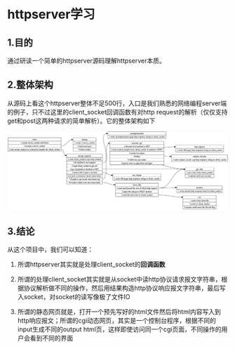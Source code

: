# httpserver学习

## 1.目的

通过研读一个简单的httpserver源码理解httpserver本质。

## 2.整体架构

从源码上看这个httpserver整体不足500行，入口是我们熟悉的网络编程server端的例子，只不过这里的client_socket回调函数有对http request的解析（仅仅支持get和post这两种请求的简单解析）。它的整体架构如下

![](./struct.png)

## 3.结论

从这个项目中，我们可以知道：

1. 所谓httpserver其实就是处理client_socket的**回调函数**

2. 所谓的处理client_socket其实就是从socket中读http协议请求报文字符串，根据协议解析做不同的操作，然后用结果构造http协议响应报文字符串，最后写入socket，对socket的读写像极了文件IO

3. 所谓的静态网页就是，打开一个预先写好的html文件然后将html内容写入到http响应报文；所谓的cgi动态网页，其实是一个控制台程序，根据不同的input生成不同的output html页，这样即使访问同一个cgi页面，不同操作的用户会看到不同的界面